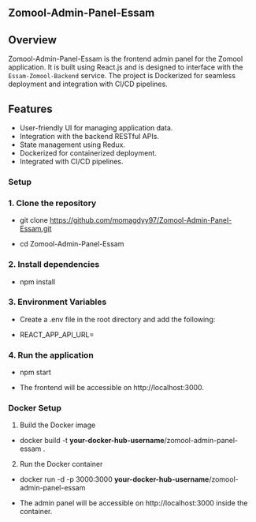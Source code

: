 ## Zomool-Admin-Panel-Essam

## Overview

Zomool-Admin-Panel-Essam is the frontend admin panel for the Zomool application. It is built using React.js and is designed to interface with the `Essam-Zomool-Backend` service. The project is Dockerized for seamless deployment and integration with CI/CD pipelines.

## Features

- User-friendly UI for managing application data.
- Integration with the backend RESTful APIs.
- State management using Redux.
- Dockerized for containerized deployment.
- Integrated with CI/CD pipelines.

### Setup

### 1. Clone the repository

- git clone https://github.com/momagdyy97/Zomool-Admin-Panel-Essam.git

- cd Zomool-Admin-Panel-Essam

### 2. Install dependencies

- npm install

### 3. Environment Variables

- Create a .env file in the root directory and add the following:
 
- REACT_APP_API_URL=<backend-api-url>

### 4. Run the application

- npm start

- The frontend will be accessible on http://localhost:3000.

### Docker Setup

1. Build the Docker image

- docker build -t  **your-docker-hub-username**/zomool-admin-panel-essam .

2. Run the Docker container

- docker run -d -p 3000:3000 **your-docker-hub-username**/zomool-admin-panel-essam

- The admin panel will be accessible on http://localhost:3000 inside the container.

